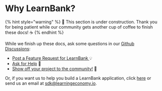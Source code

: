 # Why LearnBank?

{% hint style="warning" %}
🚧 This section is under construction. Thank you for being patient while our community gets another cup of coffee to finish these docs! ☕️
{% endhint %}

While we finish up these docs, ask some questions in our [Github Discussions](https://github.com/learningeconomy/LearnCard/discussions):&#x20;

* [Post a Feature Request for LearnBank ](https://github.com/learningeconomy/LearnCard/discussions/categories/feature-requests)💡
* [Ask for Help](https://github.com/learningeconomy/LearnCard/discussions/categories/help) 💖
* [Show off your project to the community!](https://github.com/learningeconomy/LearnCard/discussions/categories/show-and-tell) 🙌

Or, if you want us to help you build a LearnBank application, click [here](../super-skills-league/custom-development.md) or send us an email at [sdk@learningeconomy.io](mailto:sdk@learningeconomy.io).
